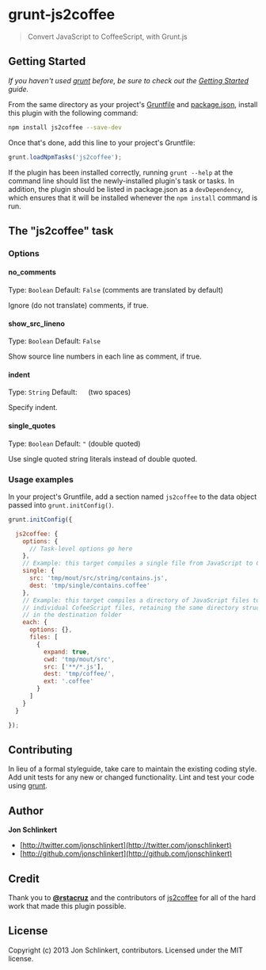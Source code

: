 # grunt-js2coffee

> Convert JavaScript to CoffeeScript, with Grunt.js

## Getting Started
_If you haven't used [grunt][] before, be sure to check out the [Getting Started][] guide._

From the same directory as your project's [Gruntfile][Getting Started] and [package.json][], install this plugin with the following command:

```bash
npm install js2coffee --save-dev
```

Once that's done, add this line to your project's Gruntfile:

```js
grunt.loadNpmTasks('js2coffee');
```

If the plugin has been installed correctly, running `grunt --help` at the command line should list the newly-installed plugin's task or tasks. In addition, the plugin should be listed in package.json as a `devDependency`, which ensures that it will be installed whenever the `npm install` command is run.


## The "js2coffee" task

### Options

#### no_comments
Type: `Boolean`
Default: `False` (comments are translated by default)

Ignore (do not translate) comments, if true.

#### show_src_lineno
Type: `Boolean`
Default: `False`

Show source line numbers in each line as comment, if true.

#### indent
Type: `String`
Default: `  ` (two spaces)

Specify indent.

#### single_quotes
Type: `Boolean`
Default: `"` (double quoted)

Use single quoted string literals instead of double quoted.


### Usage examples
In your project's Gruntfile, add a section named `js2coffee` to the data object passed into `grunt.initConfig()`.

```js
grunt.initConfig({

  js2coffee: {
    options: {
      // Task-level options go here
    },
    // Example: this target compiles a single file from JavaScript to CofeeScript
    single: {
      src: 'tmp/mout/src/string/contains.js',
      dest: 'tmp/single/contains.coffee'
    },
    // Example: this target compiles a directory of JavaScript files to
    // individual CofeeScript files, retaining the same directory structure
    // in the destination folder
    each: {
      options: {},
      files: [
        {
          expand: true,
          cwd: 'tmp/mout/src',
          src: ['**/*.js'],
          dest: 'tmp/coffee/',
          ext: '.coffee'
        }
      ]
    }
  }

});
```

## Contributing
In lieu of a formal styleguide, take care to maintain the existing coding style. Add unit tests for any new or changed functionality. Lint and test your code using [grunt][].

## Author

**Jon Schlinkert**

+ [http://twitter.com/jonschlinkert](http://twitter.com/jonschlinkert)
+ [http://github.com/jonschlinkert](http://github.com/jonschlinkert)

## Credit

Thank you to **[@rstacruz](https://github.com/rstacruz)** and the contributors of [js2coffee](https://github.com/rstacruz/js2coffee) for all of the hard work that made this plugin possible.

## License
Copyright (c) 2013 Jon Schlinkert, contributors.
Licensed under the MIT license.

[grunt]: http://gruntjs.com/
[Getting Started]: https://github.com/gruntjs/grunt/blob/devel/docs/getting_started.md
[package.json]: https://npmjs.org/doc/json.html
